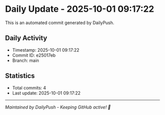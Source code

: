 # Daily Update - 2025-10-01 09:17:22

This is an automated commit generated by DailyPush.

## Daily Activity
- Timestamp: 2025-10-01 09:17:22
- Commit ID: e25017eb
- Branch: main

## Statistics
- Total commits: 4
- Last update: 2025-10-01 09:17:22

---
*Maintained by DailyPush - Keeping GitHub active! 🚀*
